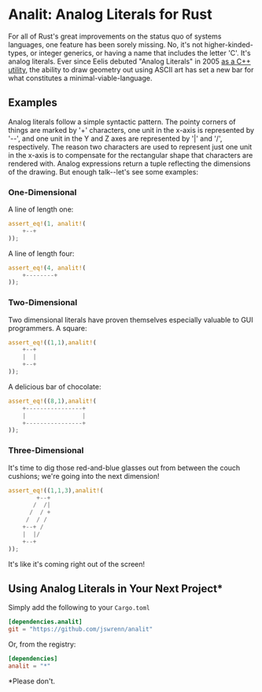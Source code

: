 # Analit: Analog Literals for Rust
For all of Rust's great improvements on the status quo of systems languages, one feature has been sorely missing. No, it's not higher-kinded-types, or integer generics, or having a name that includes the letter 'C'. It's analog literals. Ever since Eelis debuted "Analog Literals" in 2005 [as a C++ utility](http://www.eelis.net/C++/analogliterals.xhtml), the ability to draw geometry out using ASCII art has set a new bar for what constitutes a minimal-viable-language.

## Examples
Analog literals follow a simple syntactic pattern. The pointy corners of things are marked by '+' characters, one unit in the x-axis is represented by '--', and one unit in the Y and Z axes are represented by '|' and '/', respectively. The reason two characters are used to represent just one unit in the x-axis is to compensate for the rectangular shape that characters are rendered with. Analog expressions return a tuple reflecting the dimensions of the drawing. But enough talk--let's see some examples:

### One-Dimensional
A line of length one:
```rust
assert_eq!(1, analit!(
    +--+
));
```

A line of length four:
```rust
assert_eq!(4, analit!(
    +--------+
));
```

### Two-Dimensional
Two dimensional literals have proven themselves especially valuable to GUI programmers. A square:
```rust
assert_eq!((1,1),analit!(
    +--+
    |  |
    +--+
));
```
A delicious bar of chocolate:
```rust
assert_eq!((8,1),analit!(
    +----------------+
    |                |
    +----------------+
));
```
### Three-Dimensional
It's time to dig those red-and-blue glasses out from between the couch cushions; we're going into the next dimension!
```rust
assert_eq!((1,1,3),analit!(
        +--+
       /  /|
      /  / +
     /  / /
    +--+ /
    |  |/
    +--+
));
```
It's like it's coming right out of the screen!

## Using Analog Literals in Your Next Project*
Simply add the following to your `Cargo.toml`

```toml
[dependencies.analit]
git = "https://github.com/jswrenn/analit"
```

Or, from the registry:
```toml
[dependencies]
analit = "*"
```
*Please don't.
